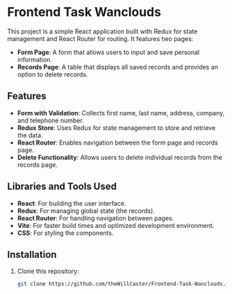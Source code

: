 # Frontend Task Wanclouds

This project is a simple React application built with Redux for state management and React Router for routing. It features two pages:

- **Form Page**: A form that allows users to input and save personal information.
- **Records Page**: A table that displays all saved records and provides an option to delete records.

## Features

- **Form with Validation**: Collects first name, last name, address, company, and telephone number.
- **Redux Store**: Uses Redux for state management to store and retrieve the data.
- **React Router**: Enables navigation between the form page and records page.
- **Delete Functionality**: Allows users to delete individual records from the records page.

## Libraries and Tools Used

- **React**: For building the user interface.
- **Redux**: For managing global state (the records).
- **React Router**: For handling navigation between pages.
- **Vite**: For faster build times and optimized development environment.
- **CSS**: For styling the components.

## Installation

1. Clone this repository:
   ```bash
   git clone https://github.com/theWillCaster/Frontend-Task-Wanclouds.git
